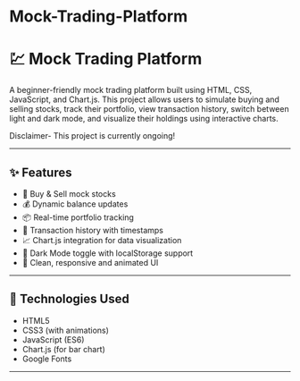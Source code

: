 # Mock-Trading-Platform
# 💹 Mock Trading Platform

A beginner-friendly mock trading platform built using HTML, CSS, JavaScript, and Chart.js. This project allows users to simulate buying and selling stocks, track their portfolio, view transaction history, switch between light and dark mode, and visualize their holdings using interactive charts.

Disclaimer- This project is currently ongoing! 

---

## ✨ Features

- 🛒 Buy & Sell mock stocks
- 💰 Dynamic balance updates
- 📦 Real-time portfolio tracking
- 📜 Transaction history with timestamps
- 📈 Chart.js integration for data visualization
- 🌙 Dark Mode toggle with localStorage support
- 🎨 Clean, responsive and animated UI

---

## 🔧 Technologies Used

- HTML5
- CSS3 (with animations)
- JavaScript (ES6)
- Chart.js (for bar chart)
- Google Fonts

---
